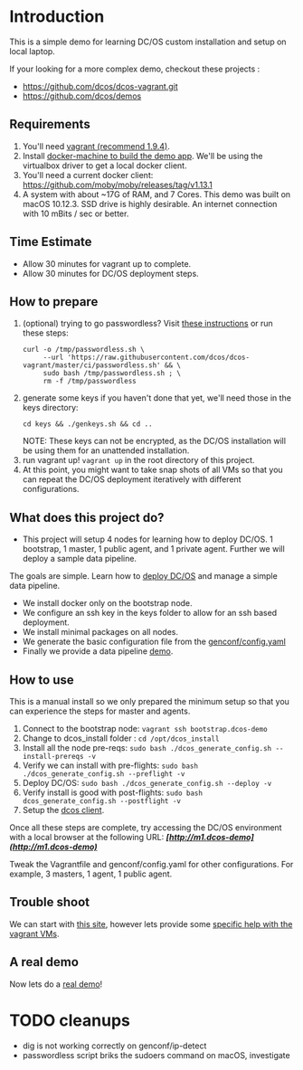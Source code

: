 # Introduction

This is a simple demo for learning DC/OS custom installation and setup on local laptop.

If your looking for a more complex demo, checkout these projects :
- https://github.com/dcos/dcos-vagrant.git
- https://github.com/dcos/demos

## Requirements

1. You'll need [vagrant (recommend 1.9.4)](https://www.vagrantup.com/).
2. Install [docker-machine to build the demo app](https://github.com/docker/machine/releases/tag/v0.11.0).  We'll be using the virtualbox driver to get a local docker client.
3. You'll need a current docker client:  https://github.com/moby/moby/releases/tag/v1.13.1
3. A system with about ~17G of RAM, and 7 Cores.  This demo was built on macOS 10.12.3.  SSD drive is highly desirable.  An internet connection with 10 mBits / sec or better.

## Time Estimate

- Allow 30 minutes for vagrant up to complete.
- Allow 30 minutes for DC/OS deployment steps.

## How to prepare

1. (optional) trying to go passwordless?  Visit [these instructions](https://github.com/devopsgroup-io/vagrant-hostmanager#passwordless-sudo) or run these steps:
   ```
   curl -o /tmp/passwordless.sh \
        --url 'https://raw.githubusercontent.com/dcos/dcos-vagrant/master/ci/passwordless.sh' && \
        sudo bash /tmp/passwordless.sh ; \
        rm -f /tmp/passwordless
   ```
1. generate some keys if you haven't done that yet, we'll need those in the keys directory:
   ```
   cd keys && ./genkeys.sh && cd ..
   ```
   NOTE: These keys can not be encrypted, as the DC/OS installation will be using them for an unattended installation.
1. run vagrant up!  `vagrant up` in the root directory of this project.
1. At this point, you might want to take snap shots of all VMs so that you can repeat the DC/OS deployment iteratively with different configurations.

## What does this project do?

- This project will setup 4 nodes for learning how to deploy DC/OS. 1 bootstrap, 1 master, 1 public agent, and 1 private agent. Further we will deploy a sample data pipeline.

The goals are simple.  Learn how to [deploy DC/OS](https://dcos.io/docs/1.9/installing/custom/) and manage a simple data pipeline.

- We install docker only on the bootstrap node.
- We configure an ssh key in the keys folder to allow for an ssh based deployment.
- We install minimal packages on all nodes.
- We generate the basic configuration file from the [genconf/config.yaml](genconf/config.yaml)
- Finally we provide a data pipeline [demo](demo/README.md).

## How to use

This is a manual install so we only prepared the minimum setup so that you can experience the steps for master and agents.

1. Connect to the bootstrap node: `vagrant ssh bootstrap.dcos-demo`
2. Change to dcos_install folder : `cd /opt/dcos_install`
3. Install all the node pre-reqs:  `sudo bash ./dcos_generate_config.sh --install-prereqs -v`
4. Verify we can install with pre-flights: `sudo bash ./dcos_generate_config.sh --preflight -v`
4. Deploy DC/OS: `sudo bash ./dcos_generate_config.sh --deploy -v`
5. Verify install is good with post-flights: `sudo bash dcos_generate_config.sh --postflight -v`
6. Setup the [dcos client](docs/dcoscli.md).

Once all these steps are complete, try accessing the DC/OS environment with a local browser at the following URL: ***[http://m1.dcos-demo](http://m1.dcos-demo)***

Tweak the Vagrantfile and genconf/config.yaml for other configurations.  For example, 3 masters, 1 agent, 1 public agent.

## Trouble shoot

We can start with [this site](https://dcos.io/docs/1.9/installing/troubleshooting/), however lets provide some [specific help with the vagrant VMs](docs/TROUBLESHOOTING.md).

## A real demo
Now lets do a [real demo](demo/README.md)!

# TODO cleanups

* dig is not working correctly on genconf/ip-detect
* passwordless script briks the sudoers command on macOS, investigate
